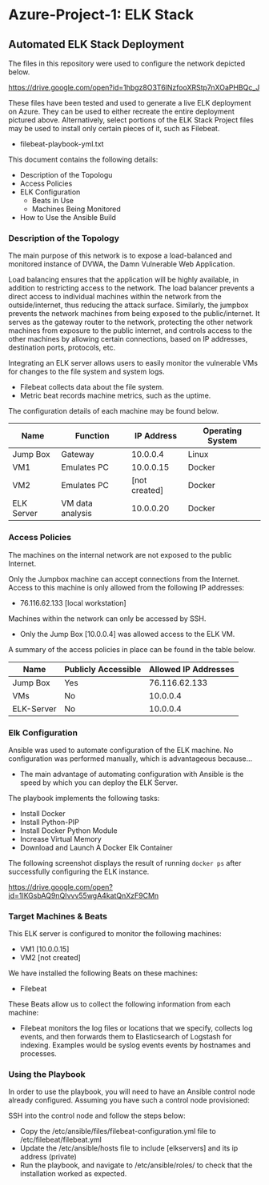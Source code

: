 # Azure-Project-1: ELK Stack

## Automated ELK Stack Deployment

The files in this repository were used to configure the network depicted below.

https://drive.google.com/open?id=1hbgz8O3T6lNzfooXRStp7nXOaPHBQc_J

These files have been tested and used to generate a live ELK deployment on Azure. They can be used to either recreate the entire deployment pictured above. Alternatively, select portions of the ELK Stack Project files may be used to install only certain pieces of it, such as Filebeat.

  - filebeat-playbook-yml.txt

This document contains the following details:
- Description of the Topologu
- Access Policies
- ELK Configuration
  - Beats in Use
  - Machines Being Monitored
- How to Use the Ansible Build


### Description of the Topology

The main purpose of this network is to expose a load-balanced and monitored instance of DVWA, the Damn Vulnerable Web Application.

Load balancing ensures that the application will be highly available, in addition to restricting access to the network.
The load balancer prevents a direct access to individual machines within the network from the outside/internet, thus reducing the attack surface. Similarly, the jumpbox prevents the network machines from being exposed to the public/internet. It serves as the gateway router to the network, protecting the other network machines from exposure to the public internet, and controls access to the other machines by allowing certain connections, based on IP addresses, destination ports, protocols, etc.

Integrating an ELK server allows users to easily monitor the vulnerable VMs for changes to the file system and system logs.
- Filebeat collects data about the file system.
- Metric beat records machine metrics, such as the uptime.

The configuration details of each machine may be found below.

| Name       | Function         | IP Address    | Operating System |
|------------|------------------|---------------|------------------|
| Jump Box   | Gateway          | 10.0.0.4      | Linux            |
| VM1        | Emulates PC      | 10.0.0.15     | Docker           |
| VM2        | Emulates PC      | [not created] | Docker           |
| ELK Server | VM data analysis | 10.0.0.20     | Docker           |

### Access Policies

The machines on the internal network are not exposed to the public Internet. 

Only the Jumpbox machine can accept connections from the Internet. Access to this machine is only allowed from the following IP addresses:
- 76.116.62.133 [local workstation]

Machines within the network can only be accessed by SSH.
- Only the Jump Box [10.0.0.4] was allowed access to the ELK VM. 

A summary of the access policies in place can be found in the table below.

| Name       | Publicly Accessible | Allowed IP Addresses |
|------------|---------------------|----------------------|
| Jump Box   | Yes                 | 76.116.62.133        |
| VMs        | No                  | 10.0.0.4             |
| ELK-Server | No                  | 10.0.0.4             |

### Elk Configuration

Ansible was used to automate configuration of the ELK machine. No configuration was performed manually, which is advantageous because...
- The main advantage of automating configuration with Ansible is the speed by which you can deploy the ELK Server.

The playbook implements the following tasks:
- Install Docker
- Install Python-PIP
- Install Docker Python Module
- Increase Virtual Memory
- Download and Launch A Docker Elk Container

The following screenshot displays the result of running `docker ps` after successfully configuring the ELK instance.

https://drive.google.com/open?id=1IKGsbAQ9nQIvvv55wgA4katQnXzF9CMn

### Target Machines & Beats
This ELK server is configured to monitor the following machines:
- VM1 [10.0.0.15]
- VM2 [not created]

We have installed the following Beats on these machines:
- Filebeat

These Beats allow us to collect the following information from each machine:
- Filebeat monitors the log files or locations that we specify, collects log events, and then forwards them to Elasticsearch of Logstash for indexing. Examples would be syslog events events by hostnames and processes.


### Using the Playbook
In order to use the playbook, you will need to have an Ansible control node already configured. Assuming you have such a control node provisioned: 

SSH into the control node and follow the steps below:
- Copy the /etc/ansible/files/filebeat-configuration.yml file to /etc/filebeat/filebeat.yml
- Update the /etc/ansible/hosts file to include [elkservers] and its ip address (private)
- Run the playbook, and navigate to /etc/ansible/roles/ to check that the installation worked as expected.



